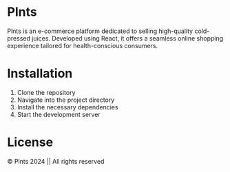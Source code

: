 # Plnts
Plnts is an e-commerce platform dedicated to selling high-quality cold-pressed juices. Developed using React, it offers a seamless online shopping experience tailored for health-conscious consumers.

# Installation
1. Clone the repository
2. Navigate into the project directory
3. Install the necessary dependencies
4. Start the development server

# License
 &copy; Plnts 2024 || All rights reserved


